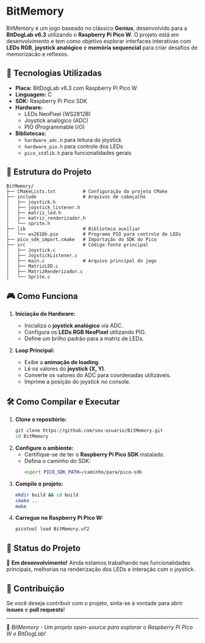 # BitMemory

BitMemory é um jogo baseado no clássico **Genius**, desenvolvido para a **BitDogLab v6.3** utilizando o **Raspberry Pi Pico W**. O projeto está em desenvolvimento e tem como objetivo explorar interfaces interativas com **LEDs RGB**, **joystick analógico** e **memória sequencial** para criar desafios de memorizacão e reflexos.

## 🚀 Tecnologias Utilizadas

- **Placa:** BitDogLab v6.3 com Raspberry Pi Pico W
- **Linguagem:** C
- **SDK:** Raspberry Pi Pico SDK
- **Hardware:**
  - LEDs NeoPixel (WS2812B)
  - Joystick analógico (ADC)
  - PIO (Programmable I/O)
- **Bibliotecas:**
  - `hardware_adc.h` para leitura do joystick
  - `hardware_pio.h` para controle dos LEDs
  - `pico_stdlib.h` para funcionalidades gerais

## 📂 Estrutura do Projeto

```
BitMemory/
├── CMakeLists.txt          # Configuração do projeto CMake
├── include                 # Arquivos de cabeçalho
│   ├── joystick.h
│   ├── joystick_listener.h
│   ├── matriz_led.h
│   ├── matriz_renderizador.h
│   └── sprite.h
├── lib                     # Biblioteca auxiliar
│   └── ws2818b.pio         # Programa PIO para controle de LEDs
├── pico_sdk_import.cmake   # Importação do SDK do Pico
├── src                     # Código-fonte principal
│   ├── Joystick.c
│   ├── JoystickListener.c
│   ├── main.c              # Arquivo principal do jogo
│   ├── MatrizLED.c
│   ├── MatrizRenderizador.c
│   └── Sprite.c
```

## 🎮 Como Funciona

1. **Iniciação do Hardware:**
   - Inicializa o **joystick analógico** via ADC.
   - Configura os **LEDs RGB NeoPixel** utilizando PIO.
   - Define um brilho padrão para a matriz de LEDs.

2. **Loop Principal:**
   - Exibe a **animação de loading**.
   - Lê os valores do **joystick (X, Y)**.
   - Converte os valores do ADC para coordenadas utilizáveis.
   - Imprime a posição do joystick no console.

## 🛠 Como Compilar e Executar

1. **Clone o repositório:**
   ```sh
   git clone https://github.com/seu-usuario/BitMemory.git
   cd BitMemory
   ```
2. **Configure o ambiente:**
   - Certifique-se de ter o **Raspberry Pi Pico SDK** instalado.
   - Defina o caminho do SDK:
     ```sh
     export PICO_SDK_PATH=/caminho/para/pico-sdk
     ```
3. **Compile o projeto:**
   ```sh
   mkdir build && cd build
   cmake ..
   make
   ```
4. **Carregue no Raspberry Pi Pico W:**
   ```sh
   picotool load BitMemory.uf2
   ```

## 📌 Status do Projeto

🚧 **Em desenvolvimento!** Ainda estamos trabalhando nas funcionalidades principais, melhorias na renderização dos LEDs e interação com o joystick.

## 📢 Contribuição

Se você deseja contribuir com o projeto, sinta-se à vontade para abrir **issues** e **pull requests**!

---

📌 *BitMemory - Um projeto open-source para explorar o Raspberry Pi Pico W e BitDogLab!*

